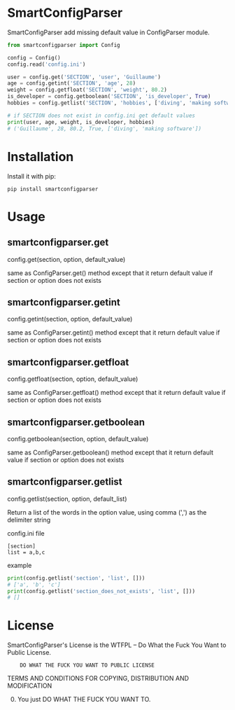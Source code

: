 SmartConfigParser
=================

SmartConfigParser add missing default value in ConfigParser module.

```python
from smartconfigparser import Config

config = Config()
config.read('config.ini')

user = config.get('SECTION', 'user', 'Guillaume')
age = config.getint('SECTION', 'age', 28)
weight = config.getfloat('SECTION', 'weight', 80.2)
is_developer = config.getboolean('SECTION', 'is_developer', True)
hobbies = config.getlist('SECTION', 'hobbies', ['diving', 'making software'])

# if SECTION does not exist in config.ini get default values
print(user, age, weight, is_developer, hobbies)
# ('Guillaume', 28, 80.2, True, ['diving', 'making software'])

```


Installation
============

Install it with pip:

    pip install smartconfigparser

Usage
=====

## smartconfigparser.get

config.get(section, option, default_value)

same as ConfigParser.get() method except that it return default value if section or option does not exists
    
    
## smartconfigparser.getint


config.getint(section, option, default_value)

same as ConfigParser.getint() method except that it return default value if section or option does not exists


## smartconfigparser.getfloat


config.getfloat(section, option, default_value)

same as ConfigParser.getfloat() method except that it return default value if section or option does not exists



## smartconfigparser.getboolean

config.getboolean(section, option, default_value)

same as ConfigParser.getboolean() method except that it return default value if section or option does not exists


## smartconfigparser.getlist

config.getlist(section, option, default_list)

Return a list of the words in the option value, using comma (',') as the delimiter string

config.ini file 

    [section]
    list = a,b,c

example 

```python
print(config.getlist('section', 'list', []))
# ['a', 'b', 'c']
print(config.getlist('section_does_not_exists', 'list', []))
# []
```

License
=======
SmartConfigParser's License is the WTFPL – Do What the Fuck You Want to Public License.

        DO WHAT THE FUCK YOU WANT TO PUBLIC LICENSE
TERMS AND CONDITIONS FOR COPYING, DISTRIBUTION AND MODIFICATION

0. You just DO WHAT THE FUCK YOU WANT TO.



